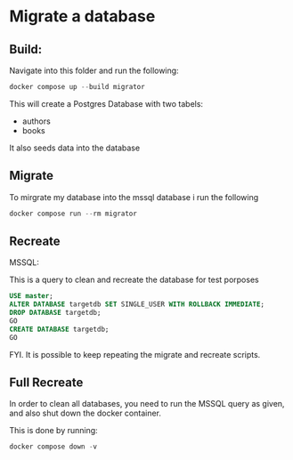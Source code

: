 

# Migrate a database

## Build:
Navigate into this folder and run the following: 

````powershell
docker compose up --build migrator
````
This will create a Postgres Database with two tabels:

* authors
* books

It also seeds data into the database

## Migrate

To mirgrate my database into the mssql database i run the following
````powershell
docker compose run --rm migrator
````

## Recreate 

 MSSQL:

This is a query to clean and recreate the database for test porposes
````sql
USE master;
ALTER DATABASE targetdb SET SINGLE_USER WITH ROLLBACK IMMEDIATE;
DROP DATABASE targetdb;
GO
CREATE DATABASE targetdb;
GO
````

FYI. It is possible to keep repeating the migrate and recreate scripts. 

## Full Recreate

In order to clean all databases, you need to run the MSSQL query as given, and also shut down the docker container.

This is done by running:

````powershell
docker compose down -v
````

